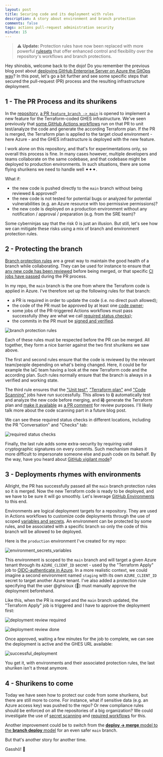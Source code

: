 ```yaml
---
layout: post
title: Securing code and its deployment with rules
description: A story about environment and branch protection 
comments: false
tags: actions pull-request administration security
minute: 15
---
```



> ⚠️ **Update:** Protection rules have now been replaced with more powerful [rulesets](https://docs.github.com/en/enterprise-cloud@latest/repositories/configuring-branches-and-merges-in-your-repository/managing-rulesets/about-rulesets) that offer enhanced control and flexibility over the repository's workflows and branch protections.


Hey shinobis, welcome back to the dojo! Do you remember the previous blog post about [deploying GitHub Enterprise Server on Azure the GitOps way](https://ghsioux.github.io/2023/01/10/ghes-azure-gitops)? In this post, let's go a bit further and see some specific steps that secured the pull-request (PR) process and the resulting infrastructure deployment.

## 1 - The PR Process and its shurikens

In the [repository](https://github.com/ghsioux-octodemo/deploy-ghes-azure-terraform), [a PR  `feature_branch -> main`](https://github.com/ghsioux-octodemo/deploy-ghes-azure-terraform/pull/2) is opened to implement a new feature for the Terraform-coded GHES infrastructure. We've seen previously that [some GitHub Actions workflows](https://github.com/ghsioux-octodemo/deploy-ghes-azure-terraform/tree/main/.github/workflows) run on that PR to unit test/analyze the code and generate the according Terraform plan. If the PR is merged, the Terraform plan is applied to the target cloud environment - here Azure - and the GHES infrastructure is deployed with the new feature.  

I work alone on this repository, and that's for experimentations only, so overall this process is fine. In many cases however, multiple developers and teams collaborate on the same codebase, and that codebase might be deployed to production environments. In such situations, there are some flying shurikens we need to handle well ✦✦✦. 

What if: 

* the new code is pushed directly to the `main` branch without being reviewed & approved?
* the new code is not tested for potential bugs or analyzed for potential vulnerabilities (e.g. an Azure resource with too permissive permissions)?
* the new code is deployed on a production environment without any notification / approval / preparation (e.g. from the SRE team)?

Some cyberninjas say that the risk 0 is just an illusion. But still, let's see how we can mitigate these risks using a mix of branch and environment protection rules.

## 2 - Protecting the branch

[Branch protection rules](https://docs.github.com/en/repositories/configuring-branches-and-merges-in-your-repository/defining-the-mergeability-of-pull-requests/about-protected-branches) are a great way to maintain the good health of a branch while collaborating. They can be used for instance to ensure that [any new code has been reviewed](https://docs.github.com/en/repositories/configuring-branches-and-merges-in-your-repository/defining-the-mergeability-of-pull-requests/about-protected-branches#require-pull-request-reviews-before-merging) before being merged, or that specific [CI jobs have passed](https://docs.github.com/en/repositories/configuring-branches-and-merges-in-your-repository/defining-the-mergeability-of-pull-requests/about-protected-branches#require-status-checks-before-merging) during the PR process.

In my repo, the `main` branch is the one from where the Terraform code is applied in Azure. I've therefore set up the following rules for that branch:
* a PR is required in order to update the code (i.e. no direct push allowed);
* the code of the PR must be approved by at least one [code owner](https://docs.github.com/en/repositories/managing-your-repositorys-settings-and-features/customizing-your-repository/about-code-owners);
* some jobs of the PR-triggered Actions workflows must pass successfully (they are what we call [required status checks](https://docs.github.com/en/repositories/configuring-branches-and-merges-in-your-repository/defining-the-mergeability-of-pull-requests/about-protected-branches#require-status-checks-before-merging));
* the commits in the PR must be [signed and verified](https://docs.github.com/en/authentication/managing-commit-signature-verification/about-commit-signature-verification).

![branch protection rules](/assets/images/2023-02-03-securing-branches-and-deployments/protection_rules.png "Branch protection rules")

Each of these rules must be respected before the PR can be merged. All together, they form a nice barrier against the two first shurikens we saw above.

The first and second rules ensure that the code is reviewed by the relevant team/people depending on what's being changed. Here, it could be for example the IaC team having a look at the new Terraform code and the according plan. Such rules normally ensure that the branch is always in a verified and working state. 

The third rule ensures that the ["Unit test"](https://github.com/ghsioux-octodemo/deploy-ghes-azure-terraform/blob/main/.github/workflows/tf-unit-tests.yml#L9-L33), ["Terraform plan"](https://github.com/ghsioux-octodemo/deploy-ghes-azure-terraform/blob/main/.github/workflows/tf-plan-apply.yml#LL30-L122C15) and ["Code Scanning"](https://github.com/ghsioux-octodemo/deploy-ghes-azure-terraform/blob/main/.github/workflows/tf-unit-tests.yml#LL35-L48C26) jobs have run successfully. This allows to __i)__ automatically test and analyze the new code before merging, and __ii)__  generate the Terraform plan and [make it available](https://github.com/ghsioux-octodemo/deploy-ghes-azure-terraform/blob/main/.github/workflows/tf-plan-apply.yml#LL107-L122C15) as [a PR comment](https://github.com/ghsioux-octodemo/deploy-ghes-azure-terraform/pull/2#issuecomment-1376268820) for review purposes. I'll likely talk more about the code scanning part in a future blog post.

We can see these required status checks in different locations, including the PR "Conversation" and "Checks" tab:

![required status checks](/assets/images/2023-02-03-securing-branches-and-deployments/checks.png "Required status checks")

Finally, the last rule adds some extra-security by requiring valid cryptographic signatures on every commits. Such mechanism makes it more difficult to impersonate someone else and push code on its behalf. 
By the way, have you heard about [GitHub vigilant mode](https://docs.github.com/en/authentication/managing-commit-signature-verification/displaying-verification-statuses-for-all-of-your-commits)?  

## 3 - Deployments rhymes with environments

Allright, the PR has successfully passed all the `main` branch protection rules so it is merged. Now the new Terraform code is ready to be deployed, and we have to be sure it will go smoothly. Let's leverage [GitHub Environments](https://docs.github.com/en/actions/deployment/targeting-different-environments/using-environments-for-deployment) to this end.

Environments are logical deployment targets for a repository. They are used in Actions workflows to customize code deployments through the use of scoped [variables and secrets](https://docs.github.com/en/actions/deployment/targeting-different-environments/using-environments-for-deployment#environment-secrets). An environment can be protected by some rules, and be associated with a specific branch so only the code of this branch will be allowed to be deployed. 

Here is the `production` environment I've created for my repo:

![environment_secrets_variables](/assets/images/2023-02-03-securing-branches-and-deployments/environment.png "Environment secrets and variables")


This environment is scoped to the `main` branch and will target a given Azure tenant through its `AZURE_CLIENT_ID` secret - used by the "Terraform Apply" job to [OIDC-authenticate in Azure](https://docs.github.com/en/actions/deployment/security-hardening-your-deployments/configuring-openid-connect-in-azure). In a more realistic context, we could imagine a second environment named `staging` with its own `AZURE_CLIENT_ID` secret to target another Azure tenant. I've also added a protection rule specifying that the user @ghsioux (🥷) must manually approve the deployment beforehand.

Like this, when the PR is merged and the `main` branch updated, the "Terraform Apply" job is triggered and I have to approve the deployment first:

![deployment review required](/assets/images/2023-02-03-securing-branches-and-deployments/review_deployment_1.png "deployment review required")

![deployment review done](/assets/images/2023-02-03-securing-branches-and-deployments/review_deployment_2.png "deployment review done")

Once approved, waiting a few minutes for the job to complete, we can see the deployment is active and the GHES URL available: 

![successful_deployment](/assets/images/2023-02-03-securing-branches-and-deployments/deployment.png "Successful deployment")

You get it, with environments and their associated protection rules, the last shuriken isn't a threat anymore.

## 4 - Shurikens to come

Today we have seen how to protect our code from some shurikens, but there are still more to come. For instance, what if sensitive data (e.g. an Azure access key) was pushed to the repo? Or new compliance rules should be enforced on all the repositories of a big organization? We could investigate the use of [secret scanning](https://docs.github.com/en/code-security/secret-scanning/about-secret-scanning) and [required workflows](https://docs.github.com/en/actions/using-workflows/required-workflows) for this. 

Another improvement could be to switch from the [__deploy -> merge__ model to the __branch deploy__ model](https://github.blog/2023-02-02-enabling-branch-deployments-through-issueops-with-github-actions/#understanding-the-branch-deploy-model) for an even safer `main` branch.

But that's another story for another time.

Gasshō! 🙏

